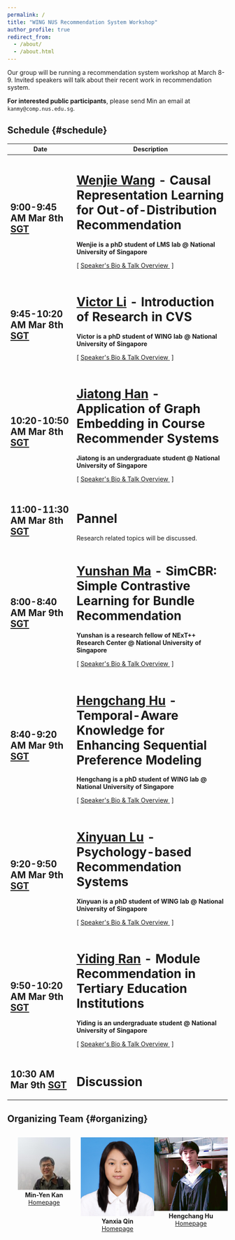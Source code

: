 ```yaml
---
permalink: /
title: "WING NUS Recommendation System Workshop"
author_profile: true
redirect_from:
  - /about/
  - /about.html
---
```

Our group will be running a recommendation system workshop at March 8-9. Invited speakers will talk about their recent work in recommendation system. 

**For interested public participants**, please send Min an email at ```kanmy@comp.nus.edu.sg```.

## Schedule  {#schedule}

<!-- **The schedule below is preliminary (last updated 15th May 2021)**. We may make slight changes on the timing and talk details. --> 

<table class="table table-striped">
<thead class="thead-inverse"><tr><th>Date</th><th width="70%">Description</th></tr></thead>
<tbody>
<!-- Support Staff ********************************** 
  Use this first row as an exemplar.  You can get the Youtube offsets for each segment by using the share button and checking the "start at" checkbox and then pasting it.  The t parameter is the number of second from the start of the video.
 ************************************************** -->
  
<!-- ***************** Speaker 1 ************ -->
<tr>
  <td><h2>9:00-9:45 AM Mar 8th <a href="https://www.timeanddate.com/time/zones/sgt">SGT</a></h2>
  </td>

  <td>
      <h1><a href="https://wenjiewwj.github.io/">Wenjie Wang</a> - Causal Representation Learning for Out-of-Distribution Recommendation</h1>
      <strong>Wenjie is a phD student of LMS lab @ National University of Singapore</strong> 
        <p>
          [&nbsp;<a href="https://wing-nus.github.io/ir-seminar/speaker-wenjie">Speaker's Bio & Talk Overview </a>&nbsp;]
        </p>
<!--
  <p>
    <iframe width="560" height="315" src="https://www.youtube.com/embed/fC8HfepCDgE" frameborder="0" allow="autoplay; encrypted-media" allowfullscreen></iframe>
  </p>
  <p>
    <script async class="speakerdeck-embed" data-id="701ed3acf1cf49399289c25261c421f6" data-ratio="1.33333333333333" src="//speakerdeck.com/assets/embed.js"></script>
  </p>
-->
  </td>
  </tr>
  
  <!-- ***************** Speaker 2 ************ -->
<tr>
  <td><h2>9:45-10:20 AM Mar 8th <a href="https://www.timeanddate.com/time/zones/sgt">SGT</a></h2></td>

  <td>
      <h1><a href="https://lichuangnus.github.io/">Victor Li</a> - Introduction of Research in CVS</h1>
      <strong>Victor is a phD student of WING lab @ National University of Singapore</strong> 
        <p>
          [&nbsp;<a href="https://wing-nus.github.io/ir-seminar/speaker-victor">Speaker's Bio & Talk Overview </a>&nbsp;]
        </p>
<!--
  <p>
    <iframe width="560" height="315" src="https://www.youtube.com/embed/fC8HfepCDgE" frameborder="0" allow="autoplay; encrypted-media" allowfullscreen></iframe>
  </p>
  <p>
    <script async class="speakerdeck-embed" data-id="701ed3acf1cf49399289c25261c421f6" data-ratio="1.33333333333333" src="//speakerdeck.com/assets/embed.js"></script>
  </p>
-->
  </td>
  </tr>

  <!-- ***************** Speaker 3 ************ -->
<tr>
  <td><h2>10:20-10:50 AM Mar 8th <a href="https://www.timeanddate.com/time/zones/sgt">SGT</a></h2> </td>

  <td>
      <h1><a href="https://www.linkedin.com/in/jiatong-han-06636419b/">Jiatong Han</a> - Application of Graph Embedding in Course Recommender Systems</h1>
      <strong>Jiatong is an undergraduate student @ National University of Singapore</strong> 
        <p>
          [&nbsp;<a href="https://wing-nus.github.io/ir-seminar/speaker-jiatong">Speaker's Bio & Talk Overview </a>&nbsp;]
        </p>
<!--
  <p>
    <iframe width="560" height="315" src="https://www.youtube.com/embed/fC8HfepCDgE" frameborder="0" allow="autoplay; encrypted-media" allowfullscreen></iframe>
  </p>
  <p>
    <script async class="speakerdeck-embed" data-id="701ed3acf1cf49399289c25261c421f6" data-ratio="1.33333333333333" src="//speakerdeck.com/assets/embed.js"></script>
  </p>
-->
  </td>
  </tr>
  
   <!-- ***************** Pannel ************ -->
<tr>
  <td><h2>11:00-11:30 AM Mar 8th <a href="https://www.timeanddate.com/time/zones/sgt">SGT</a></h2> </td>

  <td>
      <h1>Pannel</h1>
      Research related topics will be discussed.
<!--
  <p>
    <iframe width="560" height="315" src="https://www.youtube.com/embed/fC8HfepCDgE" frameborder="0" allow="autoplay; encrypted-media" allowfullscreen></iframe>
  </p>
  <p>
    <script async class="speakerdeck-embed" data-id="701ed3acf1cf49399289c25261c421f6" data-ratio="1.33333333333333" src="//speakerdeck.com/assets/embed.js"></script>
  </p>
-->
  </td>
  </tr>

  <!-- ***************** Speaker 4 ************ -->
<tr>
  <td><h2>8:00-8:40 AM Mar 9th <a href="https://www.timeanddate.com/time/zones/sgt">SGT</a></h2>
  </td>

  <td>
      <h1><a href="https://www.linkedin.com/in/yunshan-ma-0b2b27139/">Yunshan Ma</a> - SimCBR: Simple Contrastive Learning for Bundle Recommendation</h1>
      <strong>Yunshan is a research fellow of NExT++ Research Center @ National University of Singapore</strong> 
        <p>
          [&nbsp;<a href="https://wing-nus.github.io/ir-seminar/speaker-yunshan">Speaker's Bio & Talk Overview </a>&nbsp;]
        </p>
  </td>
  </tr>

  <!-- ***************** Speaker 5 ************ -->
<tr>
  <td><h2>8:40-9:20 AM Mar 9th <a href="https://www.timeanddate.com/time/zones/sgt">SGT</a></h2>
  </td>

  <td>
      <h1><a href="https://holdenhu.github.io/">Hengchang Hu</a> - Temporal-Aware Knowledge for Enhancing Sequential Preference Modeling</h1>
      <strong>Hengchang is a phD student of WING lab @ National University of Singapore</strong> 
        <p>
          [&nbsp;<a href="https://wing-nus.github.io/ir-seminar/speaker-hengchang">Speaker's Bio & Talk Overview </a>&nbsp;]
        </p>
  </td>
  </tr>

  <!-- ***************** Speaker 6 ************ -->
<tr>
  <td><h2>9:20-9:50 AM Mar 9th <a href="https://www.timeanddate.com/time/zones/sgt">SGT</a></h2>
  </td>

  <td>
      <h1><a href="https://github.com/XinyuanLu00/">Xinyuan Lu</a> - Psychology-based Recommendation Systems</h1>
      <strong>Xinyuan is a phD student of WING lab @ National University of Singapore</strong> 
        <p>
          [&nbsp;<a href="https://wing-nus.github.io/ir-seminar/speaker-xinyuan">Speaker's Bio & Talk Overview </a>&nbsp;]
        </p>
  </td>
  </tr>

  <!-- ***************** Speaker 7 ************ -->
<tr>
  <td><h2>9:50-10:20 AM Mar 9th <a href="https://www.timeanddate.com/time/zones/sgt">SGT</a></h2>
  </td>

  <td>
      <h1><a href="https://wing.comp.nus.edu.sg/people/www.linkedin.com/in/ran-yiding/">Yiding Ran</a> - Module Recommendation in Tertiary Education Institutions</h1>
      <strong>Yiding is an undergraduate student @ National University of Singapore</strong> 
        <p>
          [&nbsp;<a href="https://wing-nus.github.io/ir-seminar/speaker-yiding">Speaker's Bio & Talk Overview </a>&nbsp;]
        </p>
  </td>
  </tr>
  
<!-- ***************** Discussion ************ -->
<tr>
  <td><h2>10:30 AM Mar 9th <a href="https://www.timeanddate.com/time/zones/sgt">SGT</a></h2>
  </td>

  <td>
      <h1>Discussion</h1>
  </td>
  </tr>
  
</tbody></table>

## Organizing Team {#organizing}
<div style="text-align:center; display:grid; grid-template-columns: 1fr 1fr 1fr; margin-top:30px;">

<div class="tutor__profile">
  <img src="images/min.jpg"/><BR/>
  <strong>Min-Yen Kan</strong>
  <BR/>
 <A HREF="https://www.comp.nus.edu.sg/~kanmy/">Homepage</A><BR/>
</div>

<!-- <div></div> -->
<!-- <div></div> -->
<div class="tutor__profile">
  <img src="images/YanxiaQIN.jpg"/><BR/>
  <strong>Yanxia Qin</strong>
  <BR/>
  <A HREF="https://sites.google.com/site/qolina">Homepage</A><BR/>
</div>

<!-- <div></div> -->
<!-- <div></div> -->
<div class="tutor__profile">
  <img src="images/hengchang.jpg"/><BR/>
  <strong>Hengchang Hu</strong>
  <BR/>
  <A HREF="">Homepage</A><BR/>
</div>



</div>

